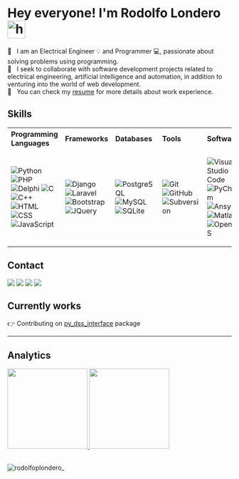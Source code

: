 # Hey everyone! I'm Rodolfo Londero <img alt="handwavegif" src="https://user-images.githubusercontent.com/39513876/112366216-8cfe7400-8cfe-11eb-8116-7d3dbae20e97.gif" width='40'/>

:rocket:  &nbsp; I am an Electrical Engineer :bulb: and Programmer :computer:, passionate about solving problems using programming.
<br/> 
:purple_heart: &nbsp; I seek to collaborate with software development projects related to electrical engineering, artificial intelligence and automation, in addition to venturing into the world of web development.
<br>
:page_with_curl: &nbsp; You can check my [resume](https://drive.google.com/file/d/1Z8pQjp8Gd1oY86xCkAHgEd0DmlSuJ3eI/view?usp=sharing) for more details about work experience.

## Skills

<table align="center" style="text-align: left">
<tr>
  <th>Programming Languages</th>
  <th>Frameworks</th>
  <th>Databases</th>
  <th>Tools</th>
  <th>Softwares</th>
</tr>
<tr>
  <td>
 
![Python](https://img.shields.io/badge/-Python-05122A?style=flat&logo=python)
![PHP](https://img.shields.io/badge/-PHP-05122A?style=flat&logo=php)
![Delphi](https://img.shields.io/badge/-Delphi-05122A?style=flat&logo=delphi)
![C](https://img.shields.io/badge/-C-05122A?style=flat&logo=C&logoColor=A8B9CC)
![C++](https://img.shields.io/badge/-C++-05122A?style=flat&logo=C%2B%2B&logoColor=00599C)
![HTML](https://img.shields.io/badge/-HTML-05122A?style=flat&logo=HTML5)
![CSS](https://img.shields.io/badge/-CSS-05122A?style=flat&logo=CSS3&logoColor=1572B6)
![JavaScript](https://img.shields.io/badge/-JavaScript-05122A?style=flat&logo=javascript)
    
  </td>
  <td>
 
![Django](https://img.shields.io/badge/-Django-05122A?style=flat&logo=django)
![Laravel](https://img.shields.io/badge/-Laravel-05122A?style=flat&logo=laravel)
![Bootstrap](https://img.shields.io/badge/-Bootstrap-05122A?style=flat&logo=bootstrap&logoColor=563D7C)
![JQuery](https://img.shields.io/badge/-JQuery-05122A?style=flat&logo=jquery)
  
  </td>
  <td>

![PostgreSQL](https://img.shields.io/badge/-PostgreSQL-05122A?style=flat&logo=PostgreSQL)
![MySQL](https://img.shields.io/badge/-MySQL-05122A?style=flat&logo=MySQL&logoColor=white)
![SQLite](https://img.shields.io/badge/-SQLite-05122A?style=flat&logo=SQLite)
    
  </td>
  <td>
    
![Git](https://img.shields.io/badge/-Git-05122A?style=flat&logo=git)
![GitHub](https://img.shields.io/badge/-GitHub-05122A?style=flat&logo=github)
![Subversion](https://img.shields.io/badge/-Subversion-05122A?style=flat&logo=subversion)   
    
  </td>
  <td>
    
![Visual Studio Code](https://img.shields.io/badge/-Visual%20Studio%20Code-05122A?style=flat&logo=visual-studio-code&logoColor=007ACC)
![PyCharm](https://img.shields.io/badge/-PyCharm-05122A?style=flat&logo=pycharm)
![Ansys](https://img.shields.io/badge/-Ansys-05122A?style=flat&logo=ansys)
![Matlab](https://img.shields.io/badge/-Matlab-05122A?style=flat)
![OpenDSS](https://img.shields.io/badge/-OpenDSS-05122A?style=flat)
    
  </td>
</tr>
</table>

## Contact
  
<div style="display: inline_block">
  <a href = "mailto: rodolfopl@gmail.com"><img src="https://img.shields.io/badge/-Gmail-%23EA4335?style=for-the-badge&logo=gmail&logoColor=white" target="_blank"></a>
  <a href="https://www.linkedin.com/in/rodolfolondero" target="_blank"><img src="https://img.shields.io/badge/-LinkedIn-%230077B5?style=for-the-badge&logo=linkedin&logoColor=white" target="_blank"></a>
  <a href="https://instagram.com/rodolfoplondero" target="_blank"><img src="https://img.shields.io/badge/-Instagram-%23E4405F?style=for-the-badge&logo=instagram&logoColor=white" target="_blank"></a>
  <a href="https://twitter.com/rplondero" target="_blank"><img src="https://img.shields.io/badge/-Twitter-%23E4405F?style=for-the-badge&logo=twitter&logoColor=white&color=blue" target="_blank"></a>
</div>

## Currently works

:point_right: Contributing on [py_dss_interface](https://github.com/PauloRadatz/py_dss_interface) package

<hr>

## Analytics
<div>
  <a href="https://github.com/rodolfoplondero">
  <img height="180em" src="https://github-readme-stats.vercel.app/api?username=rodolfoplondero&show_icons=true&theme=algolia&include_all_commits=true&count_private=true"/>
  <img height="180em" src="https://github-readme-stats.vercel.app/api/top-langs/?username=rodolfoplondero&layout=compact&langs_count=8&theme=algolia"/>
  </a>
</div>

<br> 

<p align="left">
    <img align="center" src="https://komarev.com/ghpvc/?username=rodolfoplondero&label=Profile%20views&color=green&style=flat" alt="rodolfoplondero_" />
</p>

